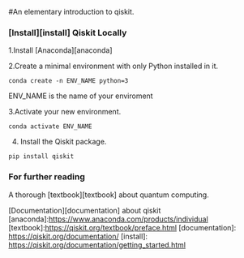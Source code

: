#An elementary introduction to qiskit.




### [Install][install] Qiskit Locally

1.Install [Anaconda][anaconda]

2.Create a minimal environment with only Python installed in it.
```console
conda create -n ENV_NAME python=3
```
ENV_NAME is the name of your enviroment

3.Activate your new environment.
```console
conda activate ENV_NAME
```
4. Install the Qiskit package.
```console
pip install qiskit
```






### For further reading

A thorough [textbook][textbook] about quantum computing.

[Documentation][documentation] about qiskit
[anaconda]:https://www.anaconda.com/products/individual
[textbook]:https://qiskit.org/textbook/preface.html 
[documentation]: https://qiskit.org/documentation/
[install]: https://qiskit.org/documentation/getting_started.html
